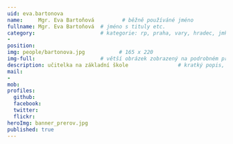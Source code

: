 ```yaml
---
uid: eva.bartonova
name:     Mgr. Eva Bartoňová         # běžně používáné jméno
fullname: Mgr. Eva Bartoňová  # jméno s tituly etc.
category:                     # kategorie: rp, praha, vary, hradec, jmk, senat
- 
position:
img: people/bartonova.jpg           # 165 x 220
img-full:                     # větší obrázek zobrazený na podrobném profilu
description: učitelka na základní škole                # kratký popis, max 160 znaků
mail:
- 
mob:         
profiles:
  github:
  facebook:       
  twitter:        
  flickr:       
heroImg: banner_prerov.jpg
published: true
---
```


